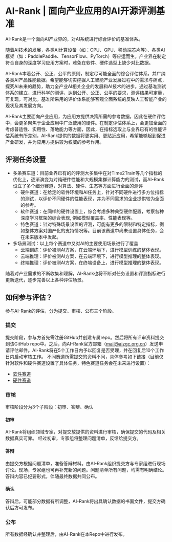 # AI-Rank | 面向产业应用的AI开源评测基准
AI-Rank是一个面向AI产业界的，对AI系统进行综合评价的基准体系。

随着AI技术的发展，各类AI计算设备（如：CPU、GPU、移动端芯片等）、各类AI框架（如：PaddlePaddle、TensorFlow、PyTorch）等应运而生。产业界在制定符合自身的深度学习应用方案时，难免在软件、硬件选型上缺少对比数据。

AI-Rank本着公开、公正、公平的原则，制定尽可能全面的综合评估体系，并广纳各类AI产品性能数据。希望能够切实挖掘人工智能产业发展过程中的需求与痛点，探究AI未来的趋势，助力全产业AI相关企业的发展和AI技术的进步。通过基准测试体系的建立，进行科学的测评，达到公开、公正、公平的要求，测评结果可定量，可复现，可对比。基准所采用的评价体系能够客观全面系统的反映人工智能产业的现状及其发展方向。

AI-Rank主要面向产业应用，为应用方提供决策所需的参考数据，因此在硬件评估中，会更多聚焦于企业应用中广泛使用的硬件。在制定评估体系上，会更加全面的考虑普适性、实用性、落地能力等方面，因此，在指标选取上与业界已有的性能评估系统有所差别，AI-Rank提供的数据将更实用、更贴近应用，希望能够起到促进产业研发，并为应用方提供较为权威的参考作用。

## 评测任务设置
- 多条赛车道：目前业界已有的的评测大多集中在对Time2Train等几个指标的优化上，逐渐演变为对纯硬件性能和大规模集群计算能力的测试，而AI-Rank设立了多个细分赛道，对算法、硬件、生态等方面进行全面的测评
    - 硬件赛道：在给定的软件环境和AI任务上，针对不同硬件进行多方位指标的测试，以评价不同硬件的性能表现，并为不同需求的企业提供较为全面的参考。
    - 软件赛道：在同样的硬件设置上，综合考虑多种典型硬件配置，考察各种深度学习框架的综合表现, 例如模型覆盖率、性能表现等。
    - 特色赛道：针对特殊场景设置的评测，可能有更多的限制和特定指标，例如整体方案对国产化的支持情况等。目前该赛道中尚未设置具体任务，会在未来版本中发起。
- 多场景测试：以上每个赛道中又对AI的主要使用场景进行了覆盖
    - 云端训练：评价被测AI方案，在云端环境下，进行模型训练的整体表现。
    - 云端推理：评价被测AI方案，在云端环境下，进行模型推理的整体表现。
    - 终端推理：评价被测AI方案，在终端设备上，进行模型推理的整体表现。

随着对产业需求的不断收集和理解，AI-Rank也将不断对任务设置和评测指标进行更新迭代，逐步完善以上各种评估场景。

## 如何参与评估？
参与AI-Rank的评估，分为提交、审核、公布三个阶段。
### 提交
提交阶段，参与方首先需注册GitHub并创建专属repo。然后将所有评审资料提交到该GitHub repo中。之后，向AI-Rank官方邮箱（mail@aizgc.org.cn）发送申请评估邮件。AI-Rank将在5个工作日内予以回复是否受理，并在回复后10个工作日内启动审核工作。
不同赛道所需提交的资料不同，具体参考如下链接（目前仅针对软件和硬件赛道设置了具体任务，特色赛道任务会在未来进行设置）：
- [软件赛道](./docs/software/README.md)
- [硬件赛道](./docs/hardware/README.md)

### 审核
审核阶段分为3个子阶段：初审、答辩、确认
#### 初审
AI-Rank将组织领域专家，对提交放提供的资料进行审核，确保提交的代码及相关数据真实可靠。
经过初审，专家组将整理问题清单，反馈给提交方。

#### 答辩
由提交方根据问题清单，准备答辩材料。由AI-Rank组织提交方与专家组进行现场讨论。现场，专家组也可再补充新的问题。问题清单所有问题，均需有明确结论。
答辩内容已纪要形式，伴随最终数据共同公布。

#### 确认
答辩后，可能部分数据有所调整，AI-Rank将出具确认数据的书面文件，提交方确认后方可发布。

### 公布
所有数据经确认并整理后，由AI-Rank在本Repo中进行发布。
